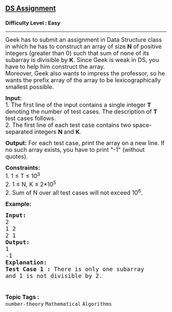 <h2><a href="https://www.geeksforgeeks.org/batch/competitive-programming/track/cp-math-mathematicalPrinciples/problem/ds-assignment">DS Assignment</a></h2><h3>Difficulty Level : Easy</h3><hr><div class="problems_problem_content__Xm_eO"><p><span style="font-size:18px">Geek has to submit an assignment in Data Structure class in which he has to construct&nbsp;an array of size <strong>N</strong> of positive integers (greater than 0)&nbsp;such that sum of none of its subarray is divisible by <strong>K</strong>. Since Geek is weak in DS, you have to help him construct the array.<br>
Moreover, Geek also wants to impress the professor, so he wants the prefix array of the array to be lexicographically smallest possible.</span></p>

<p><span style="font-size:18px"><strong>Input:</strong><br>
1.&nbsp;The first line of the input contains a single integer<em> </em> <strong>T</strong> denoting the number of test cases. The description of&nbsp;<strong>T</strong> test cases follows.<br>
2.&nbsp;The first line&nbsp;of each test case contains two space-separated&nbsp;integers <strong>N</strong><strong>&nbsp;</strong>and <strong>K</strong>.</span></p>

<p><span style="font-size:18px"><strong>Output:</strong> For each test case, print the array on a new line. If no such array exists, you have to print "-1" (without quotes).</span></p>

<p><span style="font-size:18px"><strong>Constraints:</strong><br>
1. 1 ≤ T ≤ 10<sup>3</sup><br>
2. 1&nbsp;≤ N, K&nbsp;≤ 2*10<sup>5</sup><br>
2. Sum of N over all test cases will not exceed 10<sup>6</sup>.</span></p>

<p><span style="font-size:18px"><strong>Example:</strong></span></p>

<pre><span style="font-size:18px"><strong>Input:</strong>
2
1 2
2 1
<strong>Output:</strong>
1
-1
<strong>Explanation:</strong>
<strong>Test Case 1 :</strong> There is only one subarray 
and 1 is not divisible by 2.</span></pre>
</div><br><p><span style=font-size:18px><strong>Topic Tags : </strong><br><code>number-theory</code>&nbsp;<code>Mathematical</code>&nbsp;<code>Algorithms</code>&nbsp;